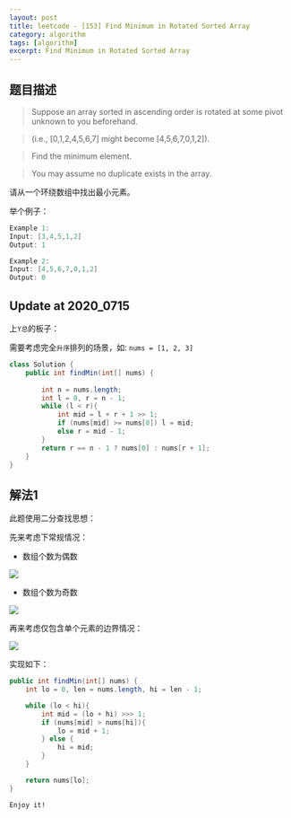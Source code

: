 ```yaml
---
layout: post
title: leetcode - [153] Find Minimum in Rotated Sorted Array
category: algorithm
tags: [algorithm]
excerpt: Find Minimum in Rotated Sorted Array
---
```


## 题目描述  

> Suppose an array sorted in ascending order is rotated at some pivot unknown to you beforehand.  

> (i.e.,  [0,1,2,4,5,6,7] might become  [4,5,6,7,0,1,2]).  

> Find the minimum element.  

> You may assume no duplicate exists in the array.  

请从一个环绕数组中找出最小元素。  


举个例子：  

``` java
Example 1:
Input: [3,4,5,1,2] 
Output: 1

Example 2:
Input: [4,5,6,7,0,1,2]
Output: 0
```

## Update at 2020_0715  

上`Y总`的板子：  

需要考虑完全`升序`排列的场景，如: `nums = [1, 2, 3]`  

``` java
class Solution {
    public int findMin(int[] nums) {
        
        int n = nums.length;
        int l = 0, r = n - 1;
        while (l < r){
            int mid = l + r + 1 >> 1;
            if (nums[mid] >= nums[0]) l = mid;
            else r = mid - 1;
        }
        return r == n - 1 ? nums[0] : nums[r + 1];
    }
}
```

## 解法1

此题使用二分查找思想：  

先来考虑下常规情况：  

- 数组个数为偶数  


![](https://yyc-images.oss-cn-beijing.aliyuncs.com/leetcode_153_even_condition.png)  

- 数组个数为奇数  

![](https://yyc-images.oss-cn-beijing.aliyuncs.com/leetcode_153_odd_condition.png)  


再来考虑仅包含单个元素的边界情况：   


![](https://yyc-images.oss-cn-beijing.aliyuncs.com/leetcode_153_border_condition.png)  


实现如下：  

``` java
public int findMin(int[] nums) {
    int lo = 0, len = nums.length, hi = len - 1;

    while (lo < hi){
        int mid = (lo + hi) >>> 1;
        if (nums[mid] > nums[hi]){
            lo = mid + 1;
        } else {
            hi = mid;
        }
    }

    return nums[lo];
}
```


`Enjoy it!`
